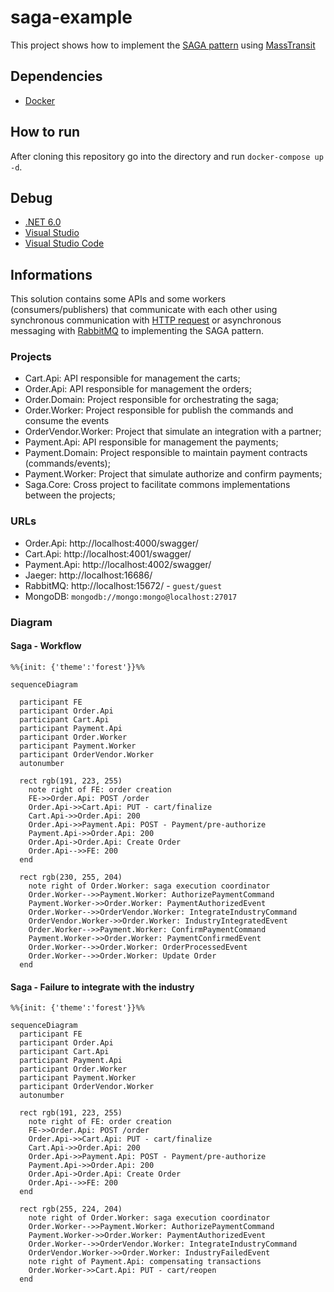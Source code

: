 # saga-example

This project shows how to implement the [SAGA pattern](https://microservices.io/patterns/data/saga.html) using [MassTransit](https://masstransit-project.com/)


## Dependencies 

- [Docker](https://docs.docker.com/get-docker/)

## How to run

After cloning this repository go into the directory and run `docker-compose up -d`.

## Debug 

- [.NET 6.0](https://dotnet.microsoft.com/en-us/download/dotnet/6.0)
- [Visual Studio](https://docs.microsoft.com/en-us/visualstudio/containers/edit-and-refresh?view=vs-2019)
- [Visual Studio Code](https://code.visualstudio.com/docs/containers/debug-netcore)

## Informations

This solution contains some APIs and some workers (consumers/publishers) that communicate with each other using synchronous communication with [HTTP request](https://developer.mozilla.org/en-US/docs/Web/HTTP/Methods) or asynchronous messaging with [RabbitMQ](https://www.rabbitmq.com/) to implementing the SAGA pattern.

### Projects
- Cart.Api: API responsible for management the carts;
- Order.Api: API responsible for management the orders;
- Order.Domain: Project responsible for orchestrating the saga;
- Order.Worker: Project responsible for publish the commands and consume the events
- OrderVendor.Worker: Project that simulate an integration with a partner;
- Payment.Api: API responsible for management the payments;
- Payment.Domain: Project responsible to maintain payment contracts (commands/events);
- Payment.Worker: Project that simulate authorize and confirm payments;
- Saga.Core: Cross project to facilitate commons implementations between the projects;

### URLs
- Order.Api: http://localhost:4000/swagger/
- Cart.Api: http://localhost:4001/swagger/
- Payment.Api: http://localhost:4002/swagger/
- Jaeger: http://localhost:16686/
- RabbitMQ: http://localhost:15672/ - `guest/guest`
- MongoDB: `mongodb://mongo:mongo@localhost:27017`

### Diagram
#### Saga - Workflow
```mermaid
%%{init: {'theme':'forest'}}%%

sequenceDiagram

  participant FE
  participant Order.Api
  participant Cart.Api
  participant Payment.Api
  participant Order.Worker
  participant Payment.Worker
  participant OrderVendor.Worker
  autonumber
  
  rect rgb(191, 223, 255)
    note right of FE: order creation
    FE->>Order.Api: POST /order
    Order.Api->>Cart.Api: PUT - cart/finalize
    Cart.Api->>Order.Api: 200
    Order.Api->>Payment.Api: POST - Payment/pre-authorize
    Payment.Api->>Order.Api: 200
    Order.Api->Order.Api: Create Order
    Order.Api-->>FE: 200
  end

  rect rgb(230, 255, 204)
    note right of Order.Worker: saga execution coordinator
    Order.Worker-->>Payment.Worker: AuthorizePaymentCommand
    Payment.Worker->>Order.Worker: PaymentAuthorizedEvent
    Order.Worker-->>OrderVendor.Worker: IntegrateIndustryCommand
    OrderVendor.Worker->>Order.Worker: IndustryIntegratedEvent
    Order.Worker-->>Payment.Worker: ConfirmPaymentCommand
    Payment.Worker->>Order.Worker: PaymentConfirmedEvent
    Order.Worker-->>Order.Worker: OrderProcessedEvent
    Order.Worker-->>Order.Worker: Update Order
  end
```

#### Saga - Failure to integrate with the industry
```mermaid
%%{init: {'theme':'forest'}}%%

sequenceDiagram
  participant FE
  participant Order.Api
  participant Cart.Api
  participant Payment.Api
  participant Order.Worker
  participant Payment.Worker
  participant OrderVendor.Worker
  autonumber

  rect rgb(191, 223, 255)
    note right of FE: order creation
    FE->>Order.Api: POST /order
    Order.Api->>Cart.Api: PUT - cart/finalize
    Cart.Api->>Order.Api: 200
    Order.Api->>Payment.Api: POST - Payment/pre-authorize
    Payment.Api->>Order.Api: 200
    Order.Api->Order.Api: Create Order
    Order.Api-->>FE: 200
  end  
  
  rect rgb(255, 224, 204)
    note right of Order.Worker: saga execution coordinator
    Order.Worker-->>Payment.Worker: AuthorizePaymentCommand
    Payment.Worker->>Order.Worker: PaymentAuthorizedEvent
    Order.Worker-->>OrderVendor.Worker: IntegrateIndustryCommand
    OrderVendor.Worker->>Order.Worker: IndustryFailedEvent
    note right of Payment.Api: compensating transactions
    Order.Worker->>Cart.Api: PUT - cart/reopen
  end
```
